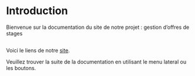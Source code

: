 # Introduction
Bienvenue sur la documentation du site de notre projet : gestion d’offres de stages
##

Voici le liens de notre [site](https://a-pedagoarles-lamp.aix.univ-amu.fr/A2019M3104G07/).

Veuillez trouver la suite de la documentation en utilisant le menu lateral ou les boutons.